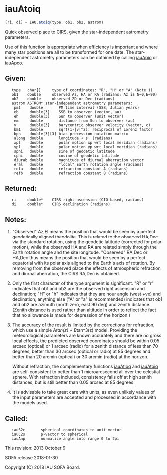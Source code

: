 # iauAtoiq

```js
[ri, di] = IAU.atoiq(type, ob1, ob2, astrom)
```

Quick observed place to CIRS, given the star-independent astrometry
parameters.

Use of this function is appropriate when efficiency is important and
where many star positions are all to be transformed for one date.
The star-independent astrometry parameters can be obtained by
calling [iauApio][1] or [iauApco][2].


## Given:
```
   type   char[]     type of coordinates: "R", "H" or "A" (Note 1)
   ob1    double     observed Az, HA or RA (radians; Az is N=0,E=90)
   ob2    double     observed ZD or Dec (radians)
   astrom ASTROM* star-independent astrometry parameters:
    pmt    double       PM time interval (SSB, Julian years)
    eb     double[3]    SSB to observer (vector, au)
    eh     double[3]    Sun to observer (unit vector)
    em     double       distance from Sun to observer (au)
    v      double[3]    barycentric observer velocity (vector, c)
    bm1    double       sqrt(1-|v|^2): reciprocal of Lorenz factor
    bpn    double[3][3] bias-precession-nutation matrix
    along  double       longitude + s' (radians)
    xpl    double       polar motion xp wrt local meridian (radians)
    ypl    double       polar motion yp wrt local meridian (radians)
    sphi   double       sine of geodetic latitude
    cphi   double       cosine of geodetic latitude
    diurab double       magnitude of diurnal aberration vector
    eral   double       "local" Earth rotation angle (radians)
    refa   double       refraction constant A (radians)
    refb   double       refraction constant B (radians)
```

## Returned:
```
   ri     double*    CIRS right ascension (CIO-based, radians)
   di     double*    CIRS declination (radians)
```

## Notes:

1) "Observed" Az,El means the position that would be seen by a
   perfect geodetically aligned theodolite.  This is related to
   the observed HA,Dec via the standard rotation, using the geodetic
   latitude (corrected for polar motion), while the observed HA and
   RA are related simply through the Earth rotation angle and the
   site longitude.  "Observed" RA,Dec or HA,Dec thus means the
   position that would be seen by a perfect equatorial with its
   polar axis aligned to the Earth's axis of rotation.  By removing
   from the observed place the effects of atmospheric refraction and
   diurnal aberration, the CIRS RA,Dec is obtained.

2) Only the first character of the type argument is significant.
   "R" or "r" indicates that ob1 and ob2 are the observed right
   ascension and declination;  "H" or "h" indicates that they are
   hour angle (west +ve) and declination;  anything else ("A" or
   "a" is recommended) indicates that ob1 and ob2 are azimuth (north
   zero, east 90 deg) and zenith distance.  (Zenith distance is used
   rather than altitude in order to reflect the fact that no
   allowance is made for depression of the horizon.)

3) The accuracy of the result is limited by the corrections for
   refraction, which use a simple A*tan(z) + B*tan^3(z) model.
   Providing the meteorological parameters are known accurately and
   there are no gross local effects, the predicted observed
   coordinates should be within 0.05 arcsec (optical) or 1 arcsec
   (radio) for a zenith distance of less than 70 degrees, better
   than 30 arcsec (optical or radio) at 85 degrees and better than
   20 arcmin (optical) or 30 arcmin (radio) at the horizon.

   Without refraction, the complementary functions [iauAtioq][3] and
   [iauAtoiq][4] are self-consistent to better than 1 microarcsecond all
   over the celestial sphere.  With refraction included, consistency
   falls off at high zenith distances, but is still better than
   0.05 arcsec at 85 degrees.

4) It is advisable to take great care with units, as even unlikely
   values of the input parameters are accepted and processed in
   accordance with the models used.

## Called:
```
   iauS2c       spherical coordinates to unit vector
   iauC2s       p-vector to spherical
   iauAnp       normalize angle into range 0 to 2pi
```

This revision:   2013 October 9

SOFA release 2018-01-30

Copyright (C) 2018 IAU SOFA Board.

[1]: iau.apio.md
[2]: iau.apco.md
[3]: iau.atioq.md
[4]: iau.atoiq.md
